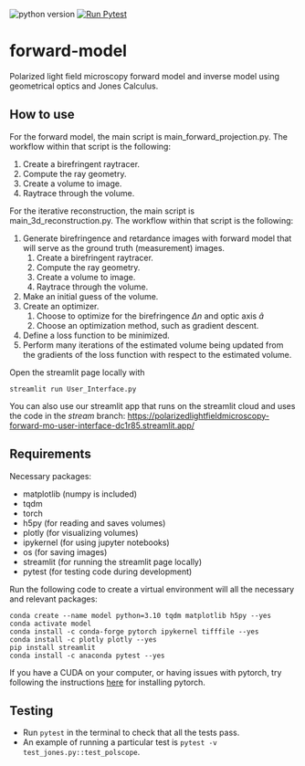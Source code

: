 ![python version](https://img.shields.io/badge/python-3.10-blue)
[![Run Pytest](https://github.com/PolarizedLightFieldMicroscopy/forward-model/actions/workflows/pytest-action.yml/badge.svg)](https://github.com/PolarizedLightFieldMicroscopy/forward-model/actions/workflows/pytest-action.yml)
# forward-model
Polarized light field microscopy forward model and inverse model using geometrical optics and Jones Calculus.

## How to use
For the forward model, the main script is main_forward_projection.py. The workflow within that script is the following:

1. Create a birefringent raytracer.
1. Compute the ray geometry.
1. Create a volume to image.
1. Raytrace through the volume.

For the iterative reconstruction, the main script is main_3d_reconstruction.py.
The workflow within that script is the following:
1. Generate birefringence and retardance images with forward model that will serve as the ground truth (measurement) images.
    1. Create a birefringent raytracer.
    1. Compute the ray geometry.
    1. Create a volume to image.
    1. Raytrace through the volume.
1. Make an initial guess of the volume.
1. Create an optimizer.
    1. Choose to optimize for the birefringence $\Delta n$ and optic axis $\hat{a}$
    1. Choose an optimization method, such as gradient descent.
1. Define a loss function to be minimized.
1. Perform many iterations of the estimated volume being updated from the gradients of the loss function with respect to the estimated volume.

Open the streamlit page locally with
```
streamlit run User_Interface.py
```

You can also use our streamlit app that runs on the streamlit cloud and uses the code in the *stream* branch: https://polarizedlightfieldmicroscopy-forward-mo-user-interface-dc1r85.streamlit.app/

## Requirements
<!-- See environment.txt and environment.yml files. -->

Necessary packages:
- matplotlib (numpy is included)
- tqdm
- torch
- h5py (for reading and saves volumes)
- plotly (for visualizing volumes)
- ipykernel (for using jupyter notebooks)
- os (for saving images)
- streamlit (for running the streamlit page locally)
- pytest (for testing code during development)

Run the following code to create a virtual environment will all the necessary and relevant packages:
```
conda create --name model python=3.10 tqdm matplotlib h5py --yes
conda activate model
conda install -c conda-forge pytorch ipykernel tifffile --yes
conda install -c plotly plotly --yes
pip install streamlit
conda install -c anaconda pytest --yes
```

If you have a CUDA on your computer, or having issues with pytorch, try following the instructions [here](https://pytorch.org/get-started/locally/) for installing pytorch.

## Testing
- Run ```pytest``` in the terminal to check that all the tests pass.
- An example of running a particular test is ```pytest -v test_jones.py::test_polscope```.